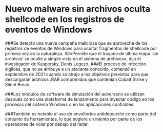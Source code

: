 # Nuevo malware sin archivos oculta shellcode en los registros de eventos de Windows

###Se detectó una nueva campaña maliciosa que se aprovecha de los registros de eventos de Windows para ocultar fragmentos de shellcode por primera vez en la naturaleza.
##«Permite que el troyano de última etapa ‘sin archivos’ se oculte a simple vista en el sistema de archivos», dijo el investigador de Kaspersky, Denis Legezo.
###El proceso de infección sigilosa, que no se atribuye a un atacante conocido, comenzó en septiembre de 2021 cuando se atrajo a los objetivos previstos para que descargaran archivos .RAR comprimidos que contenían Cobalt Strike y Silent Break.

###Los módulos de software de simulación del adversario se utilizan después como una plataforma de lanzamiento para inyectar código en los procesos del sistema Windows o en las aplicaciones confiables.

###También es notable el uso de envoltorios antidetección como parte del conjunto de herramientas, lo que sugiere un intento por parte de los operadores de volar por debajo del radar.



